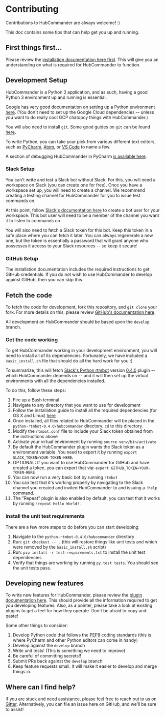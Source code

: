 Contributing
=======================
Contributions to HubCommander are always welcome! :)

This doc contains some tips that can help get you up and running.


First things first...
----------------------
Please review the [installation documentation here first](installation.md). 
This will give you an understanding on what is required for HubCommander to function.


Development Setup
----------------
HubCommander is a Python 3 application, and as such, having a good Python 3 environment up and running is essential.

Google has very good documentation on setting up a Python environment [here](https://cloud.google.com/python/setup). 
(You don't need to set up the Google Cloud dependencies -- unless you want to do really cool GCP chatopcy things with HubCommander.)

You will also need to install `git`.  Some good guides on `git` can be found [here](https://git-scm.com/documentation).

To write Python, you can take your pick from various different text editors, such as [PyCharm](https://www.jetbrains.com/pycharm/), 
[Atom](https://atom.io), or [VS Code](https://code.visualstudio.com/) to name a few.

A section of debugging HubCommander in PyCharm [is available here](pycharm_debugging.md).

### Slack Setup
You can't write and test a Slack bot without Slack. For this, you will need a workspace on Slack (you can create one for free).
Once you have a workspace set up, you will need to create a channel. We recommend creating a testing channel for HubCommander for you
to issue test commands on.

At this point, follow [Slack's documentation here](https://api.slack.com/bot-users) to create a bot user for your workspace. This bot user
will need to be a member of the channel you want it to listen to commands on. 

You will also need to fetch a Slack token for this bot. Keep this token in a safe place where you can fetch it later. 
You can always regenerate a new one, but the token is essentially a password that will grant anyone who possesses it access to your Slack resources -- so keep it secure!

### GitHub Setup
The installation documentation includes the required instructions to get GitHub credentials. If you do not wish to use HubCommander to develop
against GitHub, then you can skip this. 

Fetch the code
----------------
To fetch the code for development, fork this repository, and `git clone` your fork. For more details on this, please review 
[GitHub's documentation here](https://help.github.com/articles/fork-a-repo/).

All development on HubCommander should be based upon the `develop` branch.

### Get the code working 
To get HubCommander working in your development environment, you will need to install all of its dependencies. Fortunately, we have included a
`basic_install.sh` file that should do all the hard work for you :)

To summarize, this will fetch [Slack's Python rtmbot](https://github.com/slackapi/python-rtmbot) version 
[0.4.0](https://github.com/slackapi/python-rtmbot/releases/tag/0.4.0) plugin -- which HubCommander 
depends on -- and it will then set up the virtual environments with all the dependencies installed.

To do this, follow these steps:
1. Fire up a Bash terminal
1. Navigate to any directory that you want to use for development
1. Follow the installation guide to install all the required dependencies (for OS X and Linux) [here](installation.md#install-the-bot)
1. Once installed, all files related to HubCommander will be placed in the `python-rtmbot-0.4.0/hubcommander` directory. `cd` to this directory.
1. Modify the `rtmbot.conf` file to include your Slack token obtained from the instructions above
1. Activate your virtual environment by running `source venv/bin/activate`
1. By default the HubCommander plugin wants the Slack token as a environment variable. You need to export it by running `export SLACK_TOKEN=YOUR-TOKEN-HERE`.
1. OPTIONAL: If you want to use HubCommander for GitHub and have created a token, you can export that via: `export GITHUB_TOKEN=YOUR-TOKEN-HERE`
1. You can now run a very basic bot by running `rtmbot`
1. You can test that it's working properly by navigating to the Slack channel you created and invited HubCommander to and issuing a `!help` command.
1. The "Repeat" plugin is also enabled by default, you can test that it works by running `!repeat Hello World!`.

### Install the unit test requirements
There are a few more steps to do before you can start developing:
1. Navigate to the `python-rtmbot-0.4.0/hubcommander` directory
1. Run: `git checkout -- .` (this will restore things like unit tests and which were removed by the `basic_install.sh` script)
1. Run: `pip install -r test-requirements.txt` to install the unit test dependencies
1. Verify that things are working by running `py.test tests`. You should see the unit tests pass.


Developing new features
-----------------
To write new features for HubCommander, please review the [plugin documentation here](making_plugins.md). This should provide all the information required to get you developing
features. Also, as a pointer, please take a look at existing plugins to get a feel for how they operate. Don't be afraid to copy and paste!

Some other things to consider:
1. Develop Python code that follows the [PEP8](https://www.python.org/dev/peps/pep-0008/) coding standards (this is where PyCharm and other Python editors can come in handy)
1. Develop against the `develop` branch
1. Write unit tests! (This is something we need to improve)
1. Be careful of committing secrets!!
1. Submit PRs back against the `develop` branch
1. Keep feature requests small. It will make it easier to develop and merge things in.


Where can I find help?
--------------------
If you are stuck and need assistance, please feel free to reach out to us on [Gitter](https://gitter.im/Netflix/hubcommander).
Alternatively, you can file an issue here on GitHub, and we'll be sure to assist!
